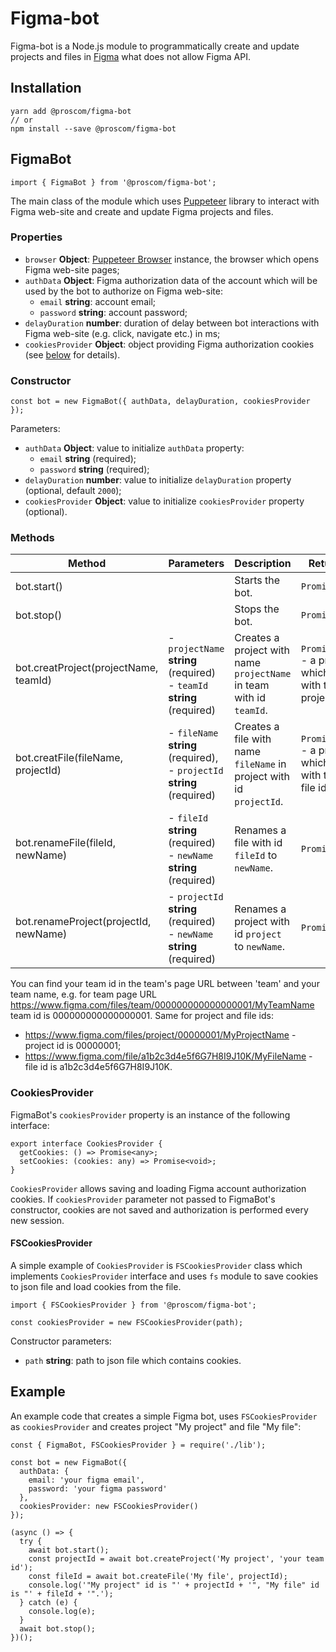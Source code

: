 # Figma-bot

Figma-bot is a Node.js module to programmatically create and update projects and files in [Figma](https://figma.com) what does not allow Figma API.

## Installation

```
yarn add @proscom/figma-bot
// or
npm install --save @proscom/figma-bot
```

## FigmaBot

```
import { FigmaBot } from '@proscom/figma-bot';
```

The main class of the module which uses [Puppeteer](https://pptr.dev/) library to interact with Figma web-site and create and update Figma projects and files.

### Properties

- `browser` **Object**: [Puppeteer Browser](https://pptr.dev/#?product=Puppeteer&version=v7.0.1&show=api-class-browser) instance, the browser which opens Figma web-site pages;
- `authData` **Object**: Figma authorization data of the account which will be used by the bot to authorize on Figma web-site:
  - `email` **string**: account email;
  - `password` **string**: account password;
- `delayDuration` **number**: duration of delay between bot interactions with Figma web-site (e.g. click, navigate etc.) in ms;
- `cookiesProvider` **Object**: object providing Figma authorization cookies (see [below](#CookiesProvider) for details).

### Constructor

```
const bot = new FigmaBot({ authData, delayDuration, cookiesProvider });
```

Parameters:

- `authData` **Object**: value to initialize `authData` property:
  - `email` **string** (required);
  - `password` **string** (required);
- `delayDuration` **number**: value to initialize `delayDuration` property (optional, default `2000`);
- `cookiesProvider` **Object**: value to initialize `cookiesProvider` property (optional).

### Methods

| Method                                | Parameters                                                                  | Description                                                         | Return value                                                         |
| ------------------------------------- | --------------------------------------------------------------------------- | ------------------------------------------------------------------- | -------------------------------------------------------------------- |
| bot.start()                           |                                                                             | Starts the bot.                                                     | `Promise<void>`                                                      |
| bot.stop()                            |                                                                             | Stops the bot.                                                      | `Promise<void>`                                                      |
| bot.creatProject(projectName, teamId) | - `projectName` **string** (required)<br/>- `teamId` **string** (required)  | Creates a project with name `projectName` in team with id `teamId`. | `Promise<string>` - a promise which resolves with the new project id |
| bot.creatFile(fileName, projectId)    | - `fileName` **string** (required),<br/>- `projectId` **string** (required) | Creates a file with name `fileName` in project with id `projectId`. | `Promise<string>` - a promise which resolves with the new file id    |
| bot.renameFile(fileId, newName)       | - `fileId` **string** (required)<br/>- `newName` **string** (required)      | Renames a file with id `fileId` to `newName`.                       | `Promise<void>`                                                      |
| bot.renameProject(projectId, newName) | - `projectId` **string** (required)<br/>- `newName` **string** (required)   | Renames a project with id `project` to `newName`.                   | `Promise<void>`                                                      |

You can find your team id in the team's page URL between 'team' and your team name, e.g. for team page URL
https://www.figma.com/files/team/000000000000000001/MyTeamName team id is 000000000000000001.
Same for project and file ids:

- https://www.figma.com/files/project/00000001/MyProjectName - project id is 00000001;
- https://www.figma.com/file/a1b2c3d4e5f6G7H8I9J10K/MyFileName - file id is a1b2c3d4e5f6G7H8I9J10K.

<p id="CookiesProvider"></p>

### CookiesProvider

FigmaBot's `cookiesProvider` property is an instance of the following interface:

```
export interface CookiesProvider {
  getCookies: () => Promise<any>;
  setCookies: (cookies: any) => Promise<void>;
}
```

`CookiesProvider` allows saving and loading Figma account authorization cookies. If `cookiesProvider` parameter not passed to FigmaBot's constructor, cookies are not saved and authorization is performed every new session.

#### FSCookiesProvider

A simple example of `CookiesProvider` is `FSCookiesProvider` class which implements `CookiesProvider` interface and uses `fs` module to save cookies to json file and load cookies from the file.

```
import { FSCookiesProvider } from '@proscom/figma-bot';

const cookiesProvider = new FSCookiesProvider(path);
```

Constructor parameters:

- `path` **string**: path to json file which contains cookies.

## Example

An example code that creates a simple Figma bot, uses `FSCookiesProvider` as `cookiesProvider` and creates project "My project" and file "My file":

```
const { FigmaBot, FSCookiesProvider } = require('./lib');

const bot = new FigmaBot({
  authData: {
    email: 'your figma email',
    password: 'your figma password'
  },
  cookiesProvider: new FSCookiesProvider()
});

(async () => {
  try {
    await bot.start();
    const projectId = await bot.createProject('My project', 'your team id');
    const fileId = await bot.createFile('My file', projectId);
    console.log('"My project" id is "' + projectId + '", "My file" id is "' + fileId + '".');
  } catch (e) {
    console.log(e);
  }
  await bot.stop();
})();
```
